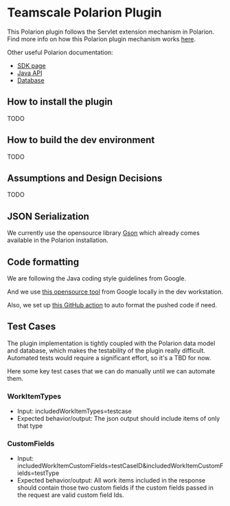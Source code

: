 # Teamscale Polarion Plugin

This Polarion plugin follows the Servlet extension mechanism in Polarion. Find more info on how this Polarion plugin mechanism works [here](https://almdemo.polarion.com/polarion/sdk/doc/sdk.pdf).

Other useful Polarion documentation:
 - [SDK page](https://almdemo.polarion.com/polarion/sdk/index.html)
 - [Java API](https://almdemo.polarion.com/polarion/sdk/doc/javadoc/index.html)
 - [Database](https://almdemo.polarion.com/polarion/sdk/doc/database/index.html)

## How to install the plugin

TODO

## How to build the dev environment

TODO

## Assumptions and Design Decisions

TODO

## JSON Serialization
We currently use the opensource library [Gson](https://github.com/google/gson) which already comes available in the Polarion installation.

## Code formatting

We are following the Java coding style guidelines from Google.

And we use [this opensource tool](https://github.com/google/google-java-format) from Google locally in the dev workstation.

Also, we set up [this GitHub action](https://github.com/axel-op/googlejavaformat-action) to auto format the pushed code if need.

## Test Cases

The plugin implementation is tightly coupled with the Polarion data model and database, which makes the testability of the plugin really difficult. Automated tests would require a significant effort, so it's a TBD for now.

Here some key test cases that we can do manually until we can automate them.

### WorkItemTypes
 - Input: includedWorkItemTypes=testcase
 - Expected behavior/output: The json output should include items of only that type
 
### CustomFields
 - Input: includedWorkItemCustomFields=testCaseID&includedWorkItemCustomFields=testType
 - Expected behavior/output: All work items included in the response should contain those two custom fields if the custom fields passed in the request are valid custom field Ids.
 

 